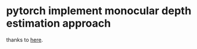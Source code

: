 # pytorch implement   monocular depth estimation approach

thanks to [here](https://arxiv.org/abs/1812.11941).
